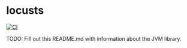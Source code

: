 # locusts

[![CI](https://github.com/locusts-r-us/locusts/actions/workflows/jvm.yml/badge.svg)](https://github.com/locusts-r-us/locusts/actions/workflows/jvm.yml)

TODO: Fill out this README.md with information about the JVM library.
